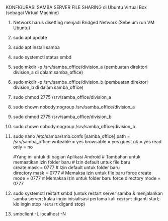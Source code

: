 KONFIGURASI SAMBA SERVER FILE SHARING di Ubuntu Virtual Box (sebagai Virtual Machine)
1. Network harus disetting menjadi Bridged Network (Sebelum run VM Ubuntu)
2. sudo apt update
3. sudo apt install samba
4. sudo systemctl status smbd
5. sudo mkdir -p /srv/samba_office/division_a		(pembuatan direktori division_a di dalam samba_office)
6. sudo mkdir -p /srv/samba_office/division_b		(pembuatan direktori division_b di dalam samba_office)

7. sudo chmod 2775 /srv/samba_office/division_a
8. sudo chown nobody:nogroup /srv/samba_office/division_a

9. sudo chmod 2775 /srv/samba_office/division_b
10. sudo chown nobody:nogroup /srv/samba_office/division_b

11. sudo nano /etc/samba/smb.confs
[samba_office]
        path = /srv/samba_office
        writeable = yes
        browsable = yes
        guest ok = yes
        read only = no

	  #Yang ini untuk di bagian Aplikasi Android 
        # Tambahan untuk memastikan izin folder baru
        # Izin default untuk file baru  
        create mask = 0777
        # Izin default untuk folder baru        
        directory mask = 0777
        # Memaksa izin untuk file baru
        force create mode = 0777
        # Memaksa izin untuk folder baru
        force directory mode = 0777


12. sudo systemctl restart smbd		(untuk restart server samba & menjalankan samba server; kalau ingin inisialisasi pertama kali `restart` diganti start; klo ingin stop `restart` diganti stop)	
13. smbclient -L  localhost -N
